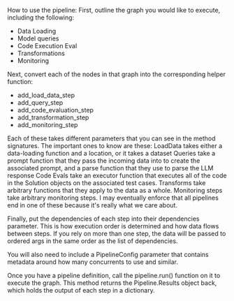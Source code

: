How to use the pipeline:
First, outline the graph you would like to execute, including the following:
* Data Loading
* Model queries
* Code Execution Eval
* Transformations
* Monitoring

Next, convert each of the nodes in that graph into the corresponding helper function:
* add_load_data_step
* add_query_step
* add_code_evaluation_step
* add_transformation_step
* add_monitoring_step

Each of these takes different parameters that you can see in the method signatures. The important ones to know are these:
LoadData takes either a data-loading function and a location, or it takes a dataset
Queries take a prompt function that they pass the incoming data into to create the associated prompt, and a parse function that they use to parse the LLM response
Code Evals take an executor function that executes all of the code in the Solution objects on the associated test cases.
Transforms take arbitrary functions that they apply to the data as a whole.
Monitoring steps take arbitrary monitoring steps. I may eventually enforce that all pipelines end in one of these because it's really what we care about.

Finally, put the dependencies of each step into their dependencies parameter. This is how execution order is determined and how data flows between steps. If you rely on more than one step, the data will be passed to ordered args in the same order as the list of dependencies.

You will also need to include a PipelineConfig parameter that contains metadata around how many concurrents to use and similar.

Once you have a pipeline definition, call the pipeline.run() function on it to execute the graph. This method returns the Pipeline.Results object back, which holds the output of each step in a dictionary.
